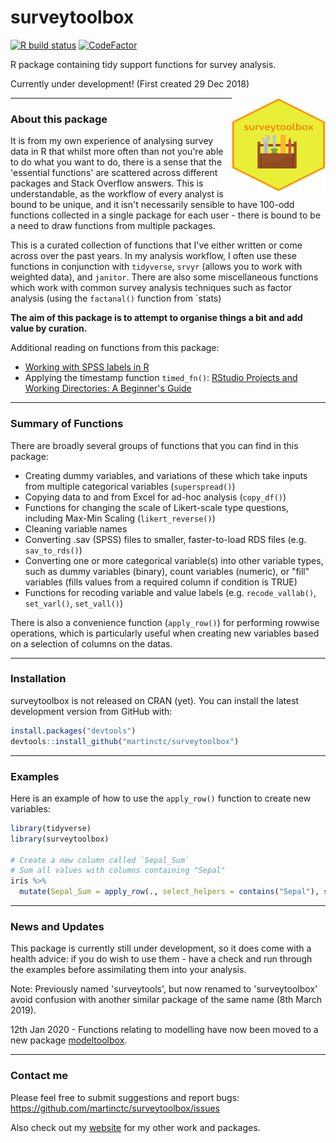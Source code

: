 # surveytoolbox

[![R build status](https://github.com/martinctc/surveytoolbox/workflows/R-CMD-check/badge.svg)](https://github.com/martinctc/surveytoolbox/actions)
[![CodeFactor](https://www.codefactor.io/repository/github/martinctc/surveytoolbox/badge)](https://www.codefactor.io/repository/github/martinctc/surveytoolbox)

R package containing tidy support functions for survey analysis.

Currently under development! 
(First created 29 Dec 2018)


<img src="https://raw.githubusercontent.com/martinctc/surveytoolbox/master/icons/surveytoolbox_hex.svg" align="right" height = 150 width = 150/>

------------------------------------------------------------------------

### About this package

It is from my own experience of analysing survey data in R that whilst more often than not you're able to do what you want to do, there is a sense that the 'essential functions' are scattered across different packages and Stack Overflow answers. This is understandable, as the workflow of every analyst is bound to be unique, and it  isn't necessarily sensible to have 100-odd functions collected in a single package for each user - there is bound to be a need to draw functions from multiple packages.  

This is a curated collection of functions that I've either written or come across over the past years. In my analysis workflow, I often use these functions in conjunction with `tidyverse`, `srvyr` (allows you to work with weighted data), and `janitor`. There are also some miscellaneous functions which work with common survey analysis techniques such as factor analysis (using the `factanal()` function from `stats)

**The aim of this package is to attempt to organise things a bit and add value by curation.**

Additional reading on functions from this package:
- [Working with SPSS labels in R](https://martinctc.github.io/blog/working-with-spss-labels-in-r/)
- Applying the timestamp function `timed_fn()`: [RStudio Projects and Working Directories: A Beginner's Guide](https://martinctc.github.io/blog/rstudio-projects-and-working-directories-a-beginner%27s-guide/)

---

### Summary of Functions

There are broadly several groups of functions that you can find in this package:
- Creating dummy variables, and variations of these which take inputs from multiple categorical variables (`superspread()`)
- Copying data to and from Excel for ad-hoc analysis (`copy_df()`)
- Functions for changing the scale of Likert-scale type questions, including Max-Min Scaling (`likert_reverse()`)
- Cleaning variable names
- Converting .sav (SPSS) files to smaller, faster-to-load RDS files (e.g. `sav_to_rds()`)
- Converting one or more categorical variable(s) into other variable types, such as dummy variables (binary), count variables (numeric), or "fill" variables (fills values from a required column if condition is TRUE)
- Functions for recoding variable and value labels (e.g. `recode_vallab()`, `set_varl()`, `set_vall()`)

There is also a convenience function (`apply_row()`) for performing rowwise operations, which is particularly useful when creating new variables based on a selection of columns on the datas. 

---

### Installation

surveytoolbox is not released on CRAN (yet). 
You can install the latest development version from GitHub with:

```R
install.packages("devtools")
devtools::install_github("martinctc/surveytoolbox")
```
---

### Examples

Here is an example of how to use the `apply_row()` function to create new variables:
```R
library(tidyverse)
library(surveytoolbox)

# Create a new column called `Sepal_Sum`
# Sum all values with columns containing "Sepal"
iris %>%
  mutate(Sepal_Sum = apply_row(., select_helpers = contains("Sepal"), sum, na.rm = TRUE))
```
---

### News and Updates

This package is currently still under development, so it does come with a health advice: if you do wish to use them - have a check and run through the examples before assimilating them into your analysis. 

Note: Previously named 'surveytools', but now renamed to 'surveytoolbox' avoid confusion with another similar package of the same name (8th March 2019).

12th Jan 2020 - Functions relating to modelling have now been moved to a new package [modeltoolbox](https://www.github.com/martinctc/modeltoolbox).


---
### Contact me

Please feel free to submit suggestions and report bugs: <https://github.com/martinctc/surveytoolbox/issues>

Also check out my [website](https://martinctc.github.io) for my other work and packages.
